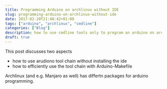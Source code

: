 ```yaml
---
title: Programming Arduino on archlinux without IDE
slug: programming-arduino-on-archlinux-without-ide
date: 2017-02-20T21:48:42+01:00
tags: ["arduino", "archlinux", "cmdline"]
categories: ["Blog"]
description: how to use cmdline tools only to program an arduino on archlinux (and possible others)
draft: true
---
```



This post discusses two aspects

* how to use arudiono tool chain without installing the ide
* how to efficiently use the tool chain with Arduino-Makefile

Archlinux (and e.g. Manjaro as well) has differtn packages for arduino
programming.


